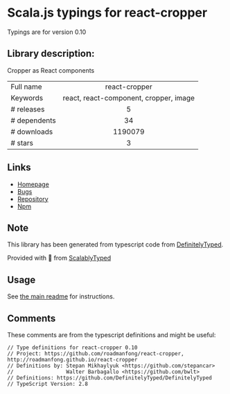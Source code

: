 
# Scala.js typings for react-cropper

Typings are for version 0.10

## Library description:
Cropper as React components

|                    |                 |
| ------------------ | :-------------: |
| Full name          | react-cropper |
| Keywords           | react, react-component, cropper, image |
| # releases         | 5 |
| # dependents       | 34 |
| # downloads        | 1190079 |
| # stars            | 3 |

## Links
- [Homepage](http://roadmanfong.github.io/react-cropper/)
- [Bugs](https://github.com/roadmanfong/react-cropper/issues)
- [Repository](https://github.com/roadmanfong/react-cropper)
- [Npm](https://www.npmjs.com/package/react-cropper)
    


## Note
This library has been generated from typescript code from [DefinitelyTyped](https://definitelytyped.org).

Provided with :purple_heart: from [ScalablyTyped](https://github.com/oyvindberg/ScalablyTyped)

## Usage
See [the main readme](../../readme.md) for instructions.

## Comments

These comments are from the typescript definitions and might be useful:
```
// Type definitions for react-cropper 0.10
// Project: https://github.com/roadmanfong/react-cropper, http://roadmanfong.github.io/react-cropper
// Definitions by: Stepan Mikhaylyuk <https://github.com/stepancar>
//                 Walter Barbagallo <https://github.com/bwlt>
// Definitions: https://github.com/DefinitelyTyped/DefinitelyTyped
// TypeScript Version: 2.8

```

